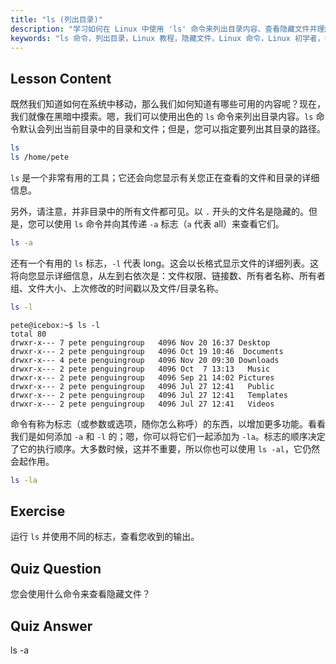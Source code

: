 ```yaml
---
title: "ls (列出目录)"
description: "学习如何在 Linux 中使用 'ls' 命令来列出目录内容、查看隐藏文件并理解文件详细信息。提高您的 Linux 命令行技能！"
keywords: "ls 命令，列出目录，Linux 教程，隐藏文件，Linux 命令，Linux 初学者，Linux 指南"
---
```


## Lesson Content

既然我们知道如何在系统中移动，那么我们如何知道有哪些可用的内容呢？现在，我们就像在黑暗中摸索。嗯，我们可以使用出色的 `ls` 命令来列出目录内容。`ls` 命令默认会列出当前目录中的目录和文件；但是，您可以指定要列出其目录的路径。

```bash
ls
ls /home/pete
```

`ls` 是一个非常有用的工具；它还会向您显示有关您正在查看的文件和目录的详细信息。

另外，请注意，并非目录中的所有文件都可见。以 `.` 开头的文件名是隐藏的。但是，您可以使用 `ls` 命令并向其传递 `-a` 标志（`a` 代表 all）来查看它们。

```bash
ls -a
```

还有一个有用的 `ls` 标志，`-l` 代表 long。这会以长格式显示文件的详细列表。这将向您显示详细信息，从左到右依次是：文件权限、链接数、所有者名称、所有者组、文件大小、上次修改的时间戳以及文件/目录名称。

```bash
ls -l
```

```plaintext
pete@icebox:~$ ls -l
total 80
drwxr-x--- 7 pete penguingroup   4096 Nov 20 16:37 Desktop
drwxr-x--- 2 pete penguingroup   4096 Oct 19 10:46  Documents
drwxr-x--- 4 pete penguingroup   4096 Nov 20 09:30 Downloads
drwxr-x--- 2 pete penguingroup   4096 Oct  7 13:13   Music
drwxr-x--- 2 pete penguingroup   4096 Sep 21 14:02 Pictures
drwxr-x--- 2 pete penguingroup   4096 Jul 27 12:41   Public
drwxr-x--- 2 pete penguingroup   4096 Jul 27 12:41   Templates
drwxr-x--- 2 pete penguingroup   4096 Jul 27 12:41   Videos
```

命令有称为标志（或参数或选项，随你怎么称呼）的东西，以增加更多功能。看看我们是如何添加 `-a` 和 `-l` 的；嗯，你可以将它们一起添加为 `-la`。标志的顺序决定了它的执行顺序。大多数时候，这并不重要，所以你也可以使用 `ls -al`，它仍然会起作用。

```bash
ls -la
```

## Exercise

运行 `ls` 并使用不同的标志，查看您收到的输出。

## Quiz Question

您会使用什么命令来查看隐藏文件？

## Quiz Answer

ls -a
